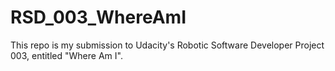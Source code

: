 # RSD_003_WhereAmI
This repo is my submission to Udacity's Robotic Software Developer Project 003, entitled "Where Am I".
